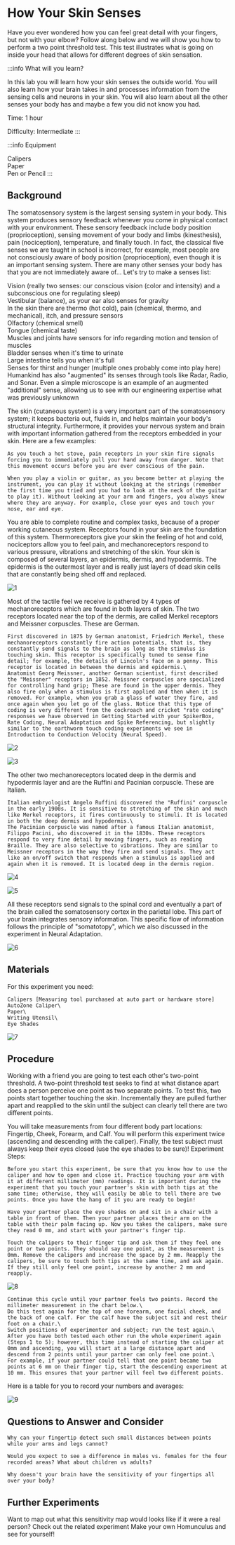 # How Your Skin Senses #

Have you ever wondered how you can feel great detail with your fingers, but not with your elbow? Follow along below and we will show you how to perform a two point threshold test. This test illustrates what is going on inside your head that allows for different degrees of skin sensation.

:::info What will you learn?

In this lab you will learn how your skin senses the outside world. You will also learn how your brain takes in and processes information from the sensing cells and neurons in your skin. You will also learn about all the other senses your body has and maybe a few you did not know you had.

Time: 1 hour

Difficulty: Intermediate
:::


:::info Equipment

Calipers\
Paper\
Pen or Pencil
:::

## Background ##

The somatosensory system is the largest sensing system in your body. This system produces sensory feedback whenever you come in physical contact with your environment. These sensory feedback include body position (proprioception), sensing movement of your body and limbs (kinesthesis), pain (nociception), temperature, and finally touch. In fact, the classical five senses we are taught in school is incorrect, for example, most people are not consciously aware of body position (proprioception), even though it is an important sensing system. There are many other senses your body has that you are not immediately aware of... Let's try to make a senses list:

Vision (really two senses: our conscious vision (color and intensity) and a subconscious one for regulating sleep)\
Vestibular (balance), as your ear also senses for gravity\
In the skin there are thermo (hot cold), pain (chemical, thermo, and mechanical), itch, and pressure sensors\
Olfactory (chemical smell)\
Tongue (chemical taste)\
Muscles and joints have sensors for info regarding motion and tension of muscles\
Bladder senses when it's time to urinate\
Large intestine tells you when it's full\
Senses for thirst and hunger (multiple ones probably come into play here)\
Humankind has also "augmented" its senses through tools like Radar, Radio, and Sonar. Even a simple microscope is an example of an augmented "additional" sense, allowing us to see with our engineering expertise what was previously unknown

The skin (cutaneous system) is a very important part of the somatosensory system; it keeps bacteria out, fluids in, and helps maintain your body's structural integrity. Furthermore, it provides your nervous system and brain with important information gathered from the receptors embedded in your skin. Here are a few examples:

    As you touch a hot stove, pain receptors in your skin fire signals forcing you to immediately pull your hand away from danger. Note that this movement occurs before you are ever conscious of the pain.

    When you play a violin or guitar, as you become better at playing the instrument, you can play it without looking at the strings (remember the first time you tried and you had to look at the neck of the guitar to play it). Without looking at your arm and fingers, you always know where they are anyway. For example, close your eyes and touch your nose, ear and eye.

You are able to complete routine and complex tasks, because of a proper working cutaneous system. Receptors found in your skin are the foundation of this system. Thermoreceptors give your skin the feeling of hot and cold, nociceptors allow you to feel pain, and mechanoreceptors respond to various pressure, vibrations and stretching of the skin. Your skin is composed of several layers, an epidermis, dermis, and hypodermis. The epidermis is the outermost layer and is really just layers of dead skin cells that are constantly being shed off and replaced.

![1](1.png)

Most of the tactile feel we receive is gathered by 4 types of mechanoreceptors which are found in both layers of skin. The two receptors located near the top of the dermis, are called Merkel receptors and Meissner corpuscles. These are German.

    First discovered in 1875 by German anatomist, Friedrich Merkel, these mechanoreceptors constantly fire action potentials, that is, they constantly send signals to the brain as long as the stimulus is touching skin. This receptor is specifically tuned to sense fine detail; for example, the details of Lincoln's face on a penny. This receptor is located in between the dermis and epidermis.\
    Anatomist Georg Meissner, another German scientist, first described the "Meissner" receptors in 1852. Meissner corpuscles are specialized for controlling hand grip; These are found in the upper dermis. They also fire only when a stimulus is first applied and then when it is removed. For example, when you grab a glass of water they fire, and once again when you let go of the glass. Notice that this type of coding is very different from the cockroach and cricket "rate coding" responses we have observed in Getting Started with your SpikerBox, Rate Coding, Neural Adaptation and Spike Referencing, but slightly similar to the earthworm touch coding experiments we see in Introduction to Conduction Velocity (Neural Speed).

![2](2.png)

![3](3.png)

The other two mechanoreceptors located deep in the dermis and hypodermis layer and are the Ruffini and Pacinian corpuscle. These are Italian.

    Italian embryologist Angelo Ruffini discovered the "Ruffini" corpuscle in the early 1900s. It is sensitive to stretching of the skin and much like Merkel receptors, it fires continuously to stimuli. It is located in both the deep dermis and hypodermis.\
    The Pacinian corpuscle was named after a famous Italian anatomist, Filippo Pacini, who discovered it in the 1830s. These receptors respond to very fine detail by moving fingers, such as reading Braille. They are also selective to vibrations. They are similar to Meissner receptors in the way they fire and send signals. They act like an on/off switch that responds when a stimulus is applied and again when it is removed. It is located deep in the dermis region.

![4](4.png)

![5](5.png)

All these receptors send signals to the spinal cord and eventually a part of the brain called the somatosensory cortex in the parietal lobe. This part of your brain integrates sensory information. This specific flow of information follows the principle of "somatotopy", which we also discussed in the experiment in Neural Adaptation.

![6](6.jpeg)

## Materials ##
For this experiment you need:

    Calipers [Measuring tool purchased at auto part or hardware store] AutoZone Caliper\
    Paper\
    Writing Utensil\
    Eye Shades 

![7](7.png)

## Procedure ##

Working with a friend you are going to test each other's two-point threshold. A two-point threshold test seeks to find at what distance apart does a person perceive one point as two separate points. To test this, two points start together touching the skin. Incrementally they are pulled further apart and reapplied to the skin until the subject can clearly tell there are two different points.

You will take measurements from four different body part locations: Fingertip, Cheek, Forearm, and Calf. You will perform this experiment twice (ascending and descending with the caliper). Finally, the test subject must always keep their eyes closed (use the eye shades to be sure)!
Experiment Steps:

    Before you start this experiment, be sure that you know how to use the caliper and how to open and close it. Practice touching your arm with it at different millimeter (mm) readings. It is important during the experiment that you touch your partner's skin with both tips at the same time; otherwise, they will easily be able to tell there are two points. Once you have the hang of it you are ready to begin!

    Have your partner place the eye shades on and sit in a chair with a table in front of them. Then your partner places their arm on the table with their palm facing up. Now you takes the calipers, make sure they read 0 mm, and start with your partner's finger tip.

    Touch the calipers to their finger tip and ask them if they feel one point or two points. They should say one point, as the measurement is 0mm. Remove the calipers and increase the space by 2 mm. Reapply the calipers, be sure to touch both tips at the same time, and ask again. If they still only feel one point, increase by another 2 mm and reapply.

![8](8.png)

    Continue this cycle until your partner feels two points. Record the millimeter measurement in the chart below.\
    Do this test again for the top of one forearm, one facial cheek, and the back of one calf. For the calf have the subject sit and rest their foot on a chair.\
    Switch positions of experimenter and subject; run the test again.\
    After you have both tested each other run the whole experiment again (Steps 1 to 5); however, this time instead of starting the caliper at 0mm and ascending, you will start at a large distance apart and descend from 2 points until your partner can only feel one point.\
    For example, if your partner could tell that one point became two points at 6 mm on their finger tip, start the descending experiment at 10 mm. This ensures that your partner will feel two different points. 

Here is a table for you to record your numbers and averages:

![9](9.png)

## Questions to Answer and Consider ##

    Why can your fingertip detect such small distances between points while your arms and legs cannot?

    Would you expect to see a difference in males vs. females for the four recorded areas? What about children vs adults?

    Why doesn't your brain have the sensitivity of your fingertips all over your body?

## Further Experiments ##
Want to map out what this sensitivity map would looks like if it were a real person? Check out the related experiment Make your own Homunculus and see for yourself! 